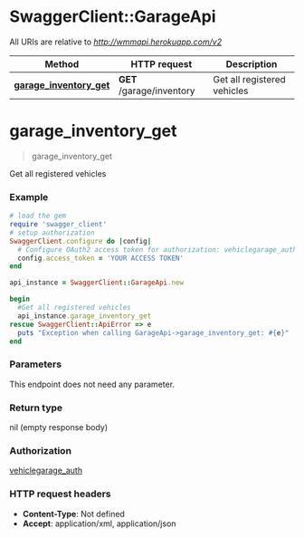 # SwaggerClient::GarageApi

All URIs are relative to *http://wmmapi.herokuapp.com/v2*

Method | HTTP request | Description
------------- | ------------- | -------------
[**garage_inventory_get**](GarageApi.md#garage_inventory_get) | **GET** /garage/inventory | Get all registered vehicles


# **garage_inventory_get**
> garage_inventory_get

Get all registered vehicles



### Example
```ruby
# load the gem
require 'swagger_client'
# setup authorization
SwaggerClient.configure do |config|
  # Configure OAuth2 access token for authorization: vehiclegarage_auth
  config.access_token = 'YOUR ACCESS TOKEN'
end

api_instance = SwaggerClient::GarageApi.new

begin
  #Get all registered vehicles
  api_instance.garage_inventory_get
rescue SwaggerClient::ApiError => e
  puts "Exception when calling GarageApi->garage_inventory_get: #{e}"
end
```

### Parameters
This endpoint does not need any parameter.

### Return type

nil (empty response body)

### Authorization

[vehiclegarage_auth](../README.md#vehiclegarage_auth)

### HTTP request headers

 - **Content-Type**: Not defined
 - **Accept**: application/xml, application/json



